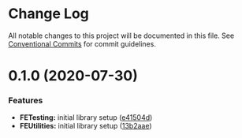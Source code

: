# Change Log

All notable changes to this project will be documented in this file.
See [Conventional Commits](https://conventionalcommits.org) for commit guidelines.

# 0.1.0 (2020-07-30)


### Features

* **FETesting:** initial library setup ([e41504d](https://github.com/GetTerminus/terminus-oss/commit/e41504dc62b3af587ac81ac7b2c84ca9557e6151))
* **FEUtilities:** initial library setup ([13b2aae](https://github.com/GetTerminus/terminus-oss/commit/13b2aae14e9a391956cd620632d2773535cd2699))
